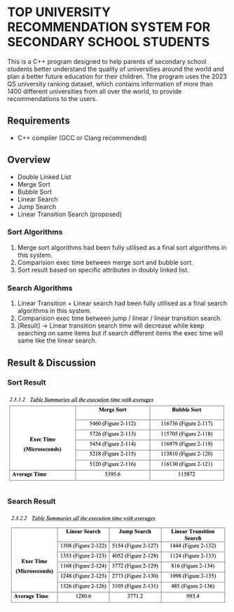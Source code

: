 # TOP UNIVERSITY RECOMMENDATION SYSTEM FOR SECONDARY SCHOOL STUDENTS

This is a C++ program designed to help parents of secondary school students better understand the quality of universities around the world and plan a better future education for their children. The program uses the 2023 QS university ranking dataset, which contains information of more than 1400 different universities from all over the world, to provide recommendations to the users.


## Requirements

- C++ compiler (GCC or Clang recommended)


## Overview
- Double Linked List
- Merge Sort
- Bubble Sort
- Linear Search
- Jump Search
- Linear Transition Search (proposed)

### Sort Algorithms
1. Merge sort algorithms had been fully utilised as a final sort algorithms in this system.
2. Comparision exec time between merge sort and bubble sort.
3. Sort result based on specific attributes in doubly linked list.

### Search Algorithms
1. Linear Transition + Linear search had been fully utilised as a final search algorithms in this system. 
2. Comparision exec time between jump / linear / linear transition search.
3. [Result] -> Linear transition search time will decrease while keep searching on same items but if search different items the exec time will same like the linear search.

## Result & Discussion
### Sort Result
<p align="left" width="100%">
    <img src="/Result/Sort_result.png" width="700">
</p>

### Search Result
<p align="left" width="100%">
    <img src="/Result/Search_result.png" width="700">
</p>
